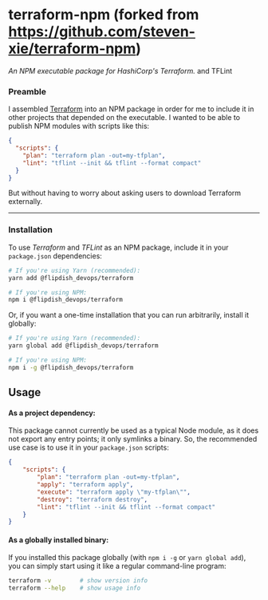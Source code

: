 # terraform-npm (forked from https://github.com/steven-xie/terraform-npm)
*An NPM executable package for HashiCorp's Terraform.* and TFLint

### Preamble
I assembled [Terraform](https://terraform.io) into an NPM package in order for me to include it in other projects that depended on the executable. I wanted to be able to publish NPM modules with scripts like this:
```json
{
  "scripts": {
    "plan": "terraform plan -out=my-tfplan",
    "lint": "tflint --init && tflint --format compact"
  }
}
```
But without having to worry about asking users to download Terraform externally.

---

### Installation
To use *Terraform* and *TFLint* as an NPM package, include it in your `package.json` dependencies:
```bash
# If you're using Yarn (recommended):
yarn add @flipdish_devops/terraform

# If you're using NPM:
npm i @flipdish_devops/terraform
```

Or, if you want a one-time installation that you can run arbitrarily, install it globally:
```bash
# If you're using Yarn (recommended):
yarn global add @flipdish_devops/terraform

# If you're using NPM:
npm i -g @flipdish_devops/terraform
```


## Usage
#### As a project dependency:
This package cannot currently be used as a typical Node module, as it does not export any entry points; it only symlinks a binary. So, the recommended use case is to use it in your `package.json` scripts:
```json
{
    "scripts": {
        "plan": "terraform plan -out=my-tfplan",
        "apply": "terraform apply",
        "execute": "terraform apply \"my-tfplan\"",
        "destroy": "terraform destroy",
        "lint": "tflint --init && tflint --format compact"
    }
}
```

#### As a globally installed binary:
If you installed this package globally (with `npm i -g` or `yarn global add`), you can simply start using it like a regular command-line program:
```bash
terraform -v        # show version info
terraform --help    # show usage info
```
